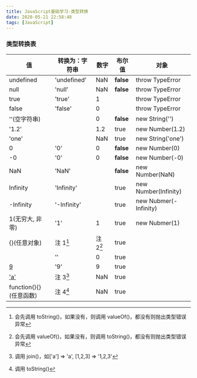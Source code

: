 ```yaml
---
title: JavaScript基础学习-类型转换
date: 2020-05-21 22:58:48
tags: [JavaScript]
---
```


### 类型转换表

| 值                     | 转换为：字符串 | 数字     | 布尔值    | 对象                  |
| ---------------------- | -------------- | -------- | --------- | --------------------- |
| undefined              | 'undefined'    | NaN      | **false** | throw TypeError       |
| null                   | 'null'         | NaN      | **false** | throw TypeError       |
| true                   | 'true'         | 1        |           | throw TypeError       |
| false                  | 'false'        | 0        |           | throw TypeError       |
| ''(空字符串)           |                | 0        | **false** | new String('')        |
| '1.2'                  |                | 1.2      | true      | new Number(1.2)       |
| 'one'                  |                | NaN      | true      | new String('one')     |
| 0                      | '0'            | 0        | **false** | new Number(0)         |
| -0                     | '0'            | 0        | **false** | new Number(-0)        |
| NaN                    | 'NaN'          |          | **false** | new Number(NaN)       |
| Infinity               | 'Infinity'     |          | true      | new Number(Infinity)  |
| -Infinity              | '-Infinity'    |          | true      | new Nubmer(-Infinity) |
| 1(无穷大, 非零)        | '1'            | 1        | true      | new Nubmer(1)         |
| {}(任意对象)           | 注 1[^1]       | 注 2[^2] | true      |
| [](任意数组)           | ''             | 0        | true      |
| [9](1个数字元素)       | '9'            | 9        | true      |
| ['a'](其他数组)        | 注 3[^3]       | NaN      | true      |
| function(){}(任意函数) | 注 4[^4]       | NaN      | true      |

[^1]: 会先调用 toString()，如果没有，则调用 valueOf()，都没有则抛出类型错误异常
[^2]: 会先调用 valueOf()，如果没有，则调用 toString()，都没有则抛出类型错误异常
[^3]: 调用 join()，如['a'] => 'a', [1,2,3] => '1,2,3'
[^4]: 调用 toString()
